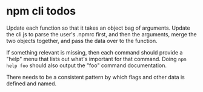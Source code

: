 # npm cli todos

Update each function so that it takes an object bag of arguments.  Update the cli.js to parse the user's .npmrc first, and then the arguments, merge the two objects together, and pass the data over to the function.

If something relevant is missing, then each command should provide a "help" menu that lists out what's important for that command.  Doing `npm help foo` should also output the "foo" command documentation.

There needs to be a consistent pattern by which flags and other data is defined and named.
